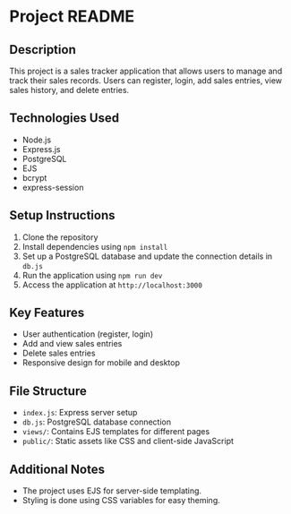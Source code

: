 # Project README

## Description
This project is a sales tracker application that allows users to manage and track their sales records. Users can register, login, add sales entries, view sales history, and delete entries.

## Technologies Used
- Node.js
- Express.js
- PostgreSQL
- EJS
- bcrypt
- express-session

## Setup Instructions
1. Clone the repository
2. Install dependencies using `npm install`
3. Set up a PostgreSQL database and update the connection details in `db.js`
4. Run the application using `npm run dev`
5. Access the application at `http://localhost:3000`

## Key Features
- User authentication (register, login)
- Add and view sales entries
- Delete sales entries
- Responsive design for mobile and desktop

## File Structure
- `index.js`: Express server setup
- `db.js`: PostgreSQL database connection
- `views/`: Contains EJS templates for different pages
- `public/`: Static assets like CSS and client-side JavaScript

## Additional Notes
- The project uses EJS for server-side templating.
- Styling is done using CSS variables for easy theming.
